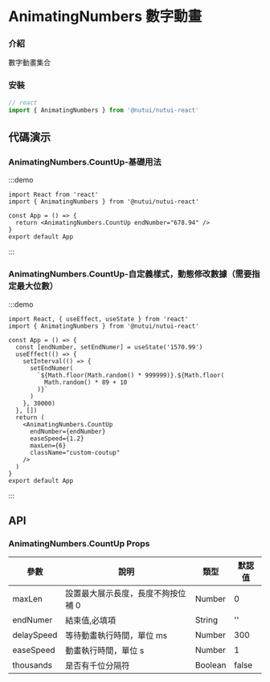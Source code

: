 # AnimatingNumbers 數字動畫

### 介紹

數字動畫集合

### 安裝

```javascript
// react
import { AnimatingNumbers } from '@nutui/nutui-react'

```

## 代碼演示

### AnimatingNumbers.CountUp-基礎用法

:::demo

```tsx
import React from 'react'
import { AnimatingNumbers } from '@nutui/nutui-react'

const App = () => {
  return <AnimatingNumbers.CountUp endNumber="678.94" />
}
export default App
```

:::

### AnimatingNumbers.CountUp-自定義樣式，動態修改數據（需要指定最大位數）

:::demo

```tsx
import React, { useEffect, useState } from 'react'
import { AnimatingNumbers } from '@nutui/nutui-react'

const App = () => {
  const [endNumber, setEndNumer] = useState('1570.99')
  useEffect(() => {
    setInterval(() => {
      setEndNumer(
        `${Math.floor(Math.random() * 999999)}.${Math.floor(
          Math.random() * 89 + 10
        )}`
      )
    }, 30000)
  }, [])
  return (
    <AnimatingNumbers.CountUp
      endNumber={endNumber}
      easeSpeed={1.2}
      maxLen={6}
      className="custom-coutup"
    />
  )
}
export default App
```

:::

## API

### AnimatingNumbers.CountUp Props

| 參數       | 說明                               | 類型    | 默認值 |
| ---------- | ---------------------------------- | ------- | ------ |
| maxLen     | 設置最大展示長度，長度不夠按位補 0 | Number  | 0      |
| endNumer   | 結束值,必填項                      | String  | ''     |
| delaySpeed | 等待動畫執行時間，單位 ms          | Number  | 300    |
| easeSpeed  | 動畫執行時間，單位 s               | Number  | 1      |
| thousands  | 是否有千位分隔符                   | Boolean | false  |
